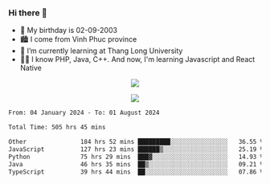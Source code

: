 ### Hi there 👋
- 🎂 My birthday is 02-09-2003
- 🏙️ I come from Vinh Phuc province
- 🌱 I’m currently learning at Thang Long University
- 🧑‍💻 I know PHP, Java, C++. And now, I'm learning Javascript and React Native
<p align="center"><img src="https://github-readme-stats.vercel.app/api?username=tmquang0209&show_icons=true&theme=gradient"></p>
<p align="center"><img src="https://github-readme-stats.vercel.app/api/top-langs/?username=tmquang0209&hide=scss,css&langs_count=10"></p>
<!--START_SECTION:waka-->

```txt
From: 04 January 2024 - To: 01 August 2024

Total Time: 505 hrs 45 mins

Other               184 hrs 52 mins █████████░░░░░░░░░░░░░░░░   36.55 %
JavaScript          127 hrs 23 mins ██████▒░░░░░░░░░░░░░░░░░░   25.19 %
Python              75 hrs 29 mins  ███▓░░░░░░░░░░░░░░░░░░░░░   14.93 %
Java                46 hrs 35 mins  ██▒░░░░░░░░░░░░░░░░░░░░░░   09.21 %
TypeScript          39 hrs 44 mins  ██░░░░░░░░░░░░░░░░░░░░░░░   07.86 %
```

<!--END_SECTION:waka-->
